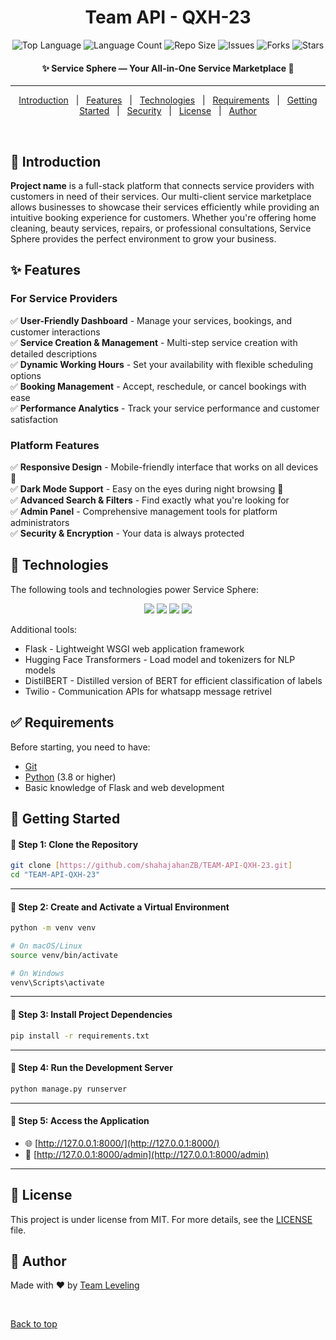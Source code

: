 <!-- Project Video -->
<!-- ## 🎥 Project Demo

[![Service Sphere Demo](https://img.youtube.com/vi/BcdqpYm3tIk/0.jpg)](https://drive.google.com/file/d/1BcdqpYm3tIkvyUZ4fCE418QETPQKPSwg/view?usp=sharing)

> ⚠️ **Note:** There are many features that are not included in the demo video. To explore the full functionality, clone the repo and try it out yourself!

---

<div align="center" id="top"> 
  <img src="https://i.ibb.co/S6qMxwr/service-sphere.png" alt="Service Sphere" />
</div>
-->

<h1 align="center">Team API - QXH-23</h1>

<p align="center">
  <img alt="Top Language" src="https://img.shields.io/github/languages/top/shahajahanZB/TEAM-API-QXH-23?color=56BEB8">
  <img alt="Language Count" src="https://img.shields.io/github/languages/count/shahajahanZB/TEAM-API-QXH-23?color=56BEB8">
  <img alt="Repo Size" src="https://img.shields.io/github/repo-size/shahajahanZB/TEAM-API-QXH-23?color=56BEB8">
  <img alt="Issues" src="https://img.shields.io/github/issues/shahajahanZB/TEAM-API-QXH-23?color=56BEB8">
  <img alt="Forks" src="https://img.shields.io/github/forks/shahajahanZB/TEAM-API-QXH-23?color=56BEB8">
  <img alt="Stars" src="https://img.shields.io/github/stars/shahajahanZB/TEAM-API-QXH-23?color=56BEB8">
</p>

<h4 align="center"> 
	✨ Service Sphere — Your All-in-One Service Marketplace 🚀
</h4>

<!--
<h4 align="center">
  <a href="https://team-leveling.onrender.com/" target="_blank">🌐 Live Demo</a>
</h4>
-->

<hr>

<p align="center">
  <a href="#dart-introduction">Introduction</a> &#xa0; | &#xa0; 
  <a href="#sparkles-features">Features</a> &#xa0; | &#xa0;
  <a href="#rocket-technologies">Technologies</a> &#xa0; | &#xa0;
  <a href="#white_check_mark-requirements">Requirements</a> &#xa0; | &#xa0;
  <a href="#checkered_flag-getting-started">Getting Started</a> &#xa0; | &#xa0;
  <a href="#lock-security">Security</a> &#xa0; | &#xa0;
  <a href="#memo-license">License</a> &#xa0; | &#xa0;
  <a href="#busts_in_silhouette-author">Author</a>
</p>

<br>

## :dart: Introduction ##

**Project name** is a full-stack platform that connects service providers with customers in need of their services. Our multi-client service marketplace allows businesses to showcase their services efficiently while providing an intuitive booking experience for customers. Whether you're offering home cleaning, beauty services, repairs, or professional consultations, Service Sphere provides the perfect environment to grow your business.

<!--
<div align="center">
  <img src="https://i.ibb.co/Yj5SXWZ/service-demo.gif" alt="Service Sphere Demo" width="600px" />
</div>
-->

## :sparkles: Features ##

### For Service Providers
✅ **User-Friendly Dashboard** - Manage your services, bookings, and customer interactions  
✅ **Service Creation & Management** - Multi-step service creation with detailed descriptions  
✅ **Dynamic Working Hours** - Set your availability with flexible scheduling options  
✅ **Booking Management** - Accept, reschedule, or cancel bookings with ease  
✅ **Performance Analytics** - Track your service performance and customer satisfaction  

### Platform Features
✅ **Responsive Design** - Mobile-friendly interface that works on all devices 📱  
✅ **Dark Mode Support** - Easy on the eyes during night browsing 🌙  
✅ **Advanced Search & Filters** - Find exactly what you're looking for  
✅ **Admin Panel** - Comprehensive management tools for platform administrators  
✅ **Security & Encryption** - Your data is always protected  

<!--
<div align="center">
  <img src="https://i.ibb.co/80kDGxL/features-showcase.png" alt="Features Showcase" width="700px" />
</div>
-->

## :rocket: Technologies ##

The following tools and technologies power Service Sphere:

<p align="center">
  <img src="https://img.shields.io/badge/HTML5-E34F26?style=for-the-badge&logo=html5&logoColor=white" />
  <img src="https://img.shields.io/badge/CSS3-1572B6?style=for-the-badge&logo=css3&logoColor=white" />
  <img src="https://img.shields.io/badge/JavaScript-F7DF1E?style=for-the-badge&logo=javascript&logoColor=black" />
  <img src="https://img.shields.io/badge/Python-3776AB?style=for-the-badge&logo=python&logoColor=white" />
</p>
Additional tools:

- Flask - Lightweight WSGI web application framework
- Hugging Face Transformers - Load model and tokenizers for NLP models
- DistilBERT - Distilled version of BERT for efficient classification of labels
- Twilio - Communication APIs for whatsapp message retrivel

## :white_check_mark: Requirements ##

Before starting, you need to have:

- [Git](https://git-scm.com)
- [Python](https://www.python.org/) (3.8 or higher)
- Basic knowledge of Flask and web development

## :checkered_flag: Getting Started ##

#### 🔹 Step 1: Clone the Repository

```bash
git clone [https://github.com/shahajahanZB/TEAM-API-QXH-23.git]
cd "TEAM-API-QXH-23"
```

---

#### 🔹 Step 2: Create and Activate a Virtual Environment

```bash
python -m venv venv
```

```bash
# On macOS/Linux
source venv/bin/activate
```

```bash
# On Windows
venv\Scripts\activate
```

---

#### 🔹 Step 3: Install Project Dependencies

```bash
pip install -r requirements.txt
```

---
<!--
#### 🔹 Step 4: Database Setup

Option 1: MySQL (Recommended for Production)

- Create a MySQL database.
- Update `settings.py` with your database credentials under the `DATABASES` section.

Option 2: SQLite (Default for Development)

- No additional configuration needed. SQLite will be used automatically.

---

#### 🔹 Step 5: Apply Migrations

```bash
python manage.py makemigrations
python manage.py migrate
```

---

#### 🔹 Step 6: Create Superuser

```bash
python manage.py createsuperuser
```

---
-->
#### 🔹 Step 4: Run the Development Server

```bash
python manage.py runserver
```

---

#### 🔹 Step 5: Access the Application

- 🌐 [http://127.0.0.1:8000/](http://127.0.0.1:8000/)
- 🔐 [http://127.0.0.1:8000/admin](http://127.0.0.1:8000/admin)

---

<!--
Let me know if you want to add **Docker support**, `.env` setup, or **troubleshooting tips**!

## :lock: Security ##

This project requires a security key that is not included in the repository. If you would like to try the full functionality, please contact the project maintainer for access to the security key.

### Environment Variables

Create a `.env` file in the project root with the following variables:
```
SECRET_KEY=your_secret_key_here
DEBUG=True  # Set to False in production
DATABASE_URL=your_database_connection_string
```

## :eyes: Project Demo ##

<div align="center">
  <a href="https://team-leveling.onrender.com/" target="_blank">
    <img src="https://i.ibb.co/X5Kj9zJ/live-demo-button.png" alt="Live Demo Button" width="300px" />
  </a>
</div>
-->

## :memo: License ##

This project is under license from MIT. For more details, see the [LICENSE](LICENSE.md) file.

## :busts_in_silhouette: Author ##

Made with :heart: by <a href="https://github.com/shiv1119" target="_blank">Team Leveling</a>

&#xa0;

<a href="#top">Back to top</a>
